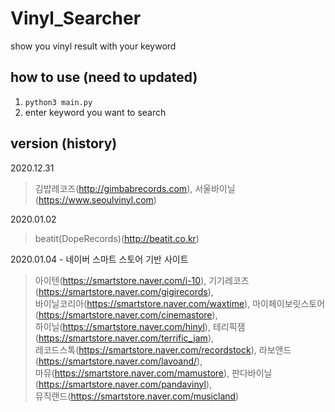 # Vinyl_Searcher

show you vinyl result with your keyword

## how to use (need to updated)
1. ```python3 main.py```
2. enter keyword you want to search

## version (history)
2020.12.31   
> 김밥레코즈(http://gimbabrecords.com), 서울바이닐(https://www.seoulvinyl.com)    

2020.01.02 
> beatit(DopeRecords)(http://beatit.co.kr)
  
2020.01.04 - 네이버 스마트 스토어 기반 사이트 
> 아이텐(https://smartstore.naver.com/i-10), 기기레코즈(https://smartstore.naver.com/gigirecords),   
바이닐코리아(https://smartstore.naver.com/waxtime), 마이페이보릿스토어(https://smartstore.naver.com/cinemastore),   
하이닐(https://smartstore.naver.com/hinyl), 테리픽잼(https://smartstore.naver.com/terrific_jam),   
레코드스톡(https://smartstore.naver.com/recordstock), 라보앤드(https://smartstore.naver.com/lavoand/),   
마뮤(https://smartstore.naver.com/mamustore), 판다바이닐(https://smartstore.naver.com/pandavinyl),   
뮤직랜드(https://smartstore.naver.com/musicland)  